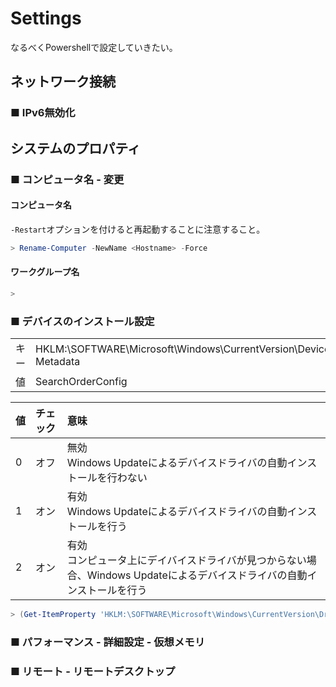 # Settings
なるべくPowershellで設定していきたい。
## ネットワーク接続 
### ■ IPv6無効化
## システムのプロパティ
### ■ コンピュータ名 - 変更
#### コンピュータ名
`-Restart`オプションを付けると再起動することに注意すること。
```ps1
> Rename-Computer -NewName <Hostname> -Force
```
#### ワークグループ名
```ps1
> 
```
### ■ デバイスのインストール設定
|||
|:---|:---|
|キー|HKLM:\SOFTWARE\Microsoft\Windows\CurrentVersion\Device Metadata|
|値|SearchOrderConfig|

|値|チェック|意味|
|:---|:---|:---|
|0|オフ|無効</br>Windows Updateによるデバイスドライバの自動インストールを行わない|
|1|オン|有効</br>Windows Updateによるデバイスドライバの自動インストールを行う|
|2|オン|有効</br>コンピュータ上にデイバイスドライバが見つからない場合、Windows Updateによるデバイスドライバの自動インストールを行う|
```ps1
> (Get-ItemProperty 'HKLM:\SOFTWARE\Microsoft\Windows\CurrentVersion\DriverSearching').'SearchOrderConfig'
```
### ■ パフォーマンス - 詳細設定 - 仮想メモリ
### ■ リモート - リモートデスクトップ
